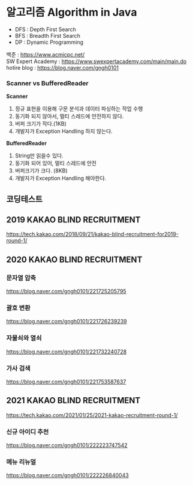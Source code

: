 # 알고리즘 Algorithm in Java

- DFS : Depth First Search
- BFS : Breadth First Search
- DP : Dynamic Programming

백준 : https://www.acmicpc.net/ <br/>
SW Expert Academy : https://www.swexpertacademy.com/main/main.do <br/>
hotire blog : https://blog.naver.com/gngh0101

### Scanner vs BufferedReader

**Scanner**

1. 정규 표현을 이용해 구문 분석과 데이터 파싱하는 작업 수행
2. 동기화 되지 않아서, 멀티 스레드에 안전하지 않다.
3. 버퍼 크기가 작다.(1KB)
4. 개발자가 Exception Handling 하지 않는다. 


**BufferedReader**

1. String만 읽을수 있다. 
2. 동기화 되어 있어, 멀티 스레드에 안전 
3. 버퍼크기가 크다. (8KB)
4. 개발자가 Exception Handling 해야한다. 


## 코딩테스트

## 2019 KAKAO BLIND RECRUITMENT

https://tech.kakao.com/2018/09/21/kakao-blind-recruitment-for2019-round-1/

## 2020 KAKAO BLIND RECRUITMENT

### 문자열 압축 

https://blog.naver.com/gngh0101/221725205795

### 괄호 변환 

https://blog.naver.com/gngh0101/221726239239

### 자물쇠와 열쇠 

https://blog.naver.com/gngh0101/221732240728

### 가사 검색 

https://blog.naver.com/gngh0101/221753587637

## 2021 KAKAO BLIND RECRUITMENT

https://tech.kakao.com/2021/01/25/2021-kakao-recruitment-round-1/


### 신규 아이디 추천

https://blog.naver.com/gngh0101/222223747542


### 메뉴 리뉴얼

https://blog.naver.com/gngh0101/222226840043